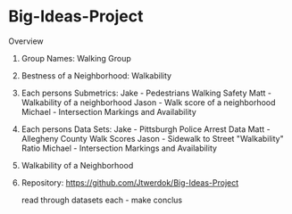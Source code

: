 # Big-Ideas-Project

Overview
1. Group Names: Walking Group
2. Bestness of a Neighborhood: Walkability
3. Each persons Submetrics:
   Jake - Pedestrians Walking Safety
   Matt - Walkability of a neighborhood
   Jason - Walk score of a neighborhood
   Michael - Intersection Markings and Availability
4. Each persons Data Sets:
    Jake - Pittsburgh Police Arrest Data
    Matt - Allegheny County Walk Scores
    Jason - Sidewalk to Street "Walkability" Ratio
    Michael - Intersection Markings and Availability
5. Walkability of a Neighborhood
6. Repository: 
    https://github.com/Jtwerdok/Big-Ideas-Project
    
    
    read through datasets each - make conclus
